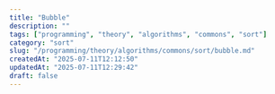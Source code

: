 ```yaml
---
title: "Bubble"
description: ""
tags: ["programming", "theory", "algorithms", "commons", "sort"]
category: "sort"
slug: "/programming/theory/algorithms/commons/sort/bubble.md"
createdAt: "2025-07-11T12:12:50"
updatedAt: "2025-07-11T12:29:42"
draft: false
---
```

